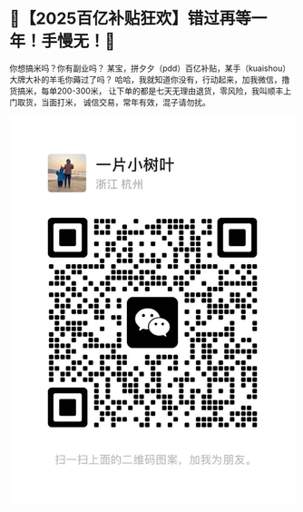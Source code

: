 # 🚨【2025百亿补贴狂欢】错过再等一年！手慢无！🚨

你想搞米吗？你有副业吗？
某宝，拼夕夕（pdd）百亿补贴，某手（kuaishou）大牌大补的羊毛你薅过了吗？
哈哈，我就知道你没有，行动起来，加我微信，撸货搞米，每单200-300米，
让下单的都是七天无理由退货，零风险，我叫顺丰上门取货，当面打米，
诚信交易，常年有效，混子请勿扰。

![](我的微信二维码.jpg)
